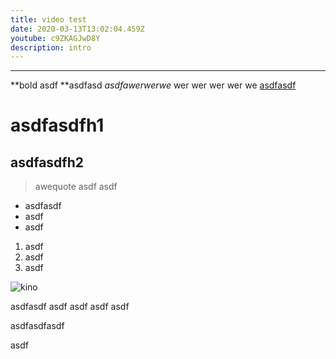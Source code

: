 ```yaml
---
title: video test
date: 2020-03-13T13:02:04.459Z
youtube: c9ZKAGJwD8Y
description: intro
---
```

****

**bold asdf **asdfasd _asdfawerwerwe_ wer wer wer wer we [asdfasdf](http://www.google.de)

# asdfasdfh1

## asdfasdfh2

> awequote asdf asdf 

* asdfasdf
* asdf
* asdf

1. asdf
2. asdf
3. asdf

![](/img/Kinocenter-Giessen-03.jpg "kino")



asdfasdf asdf asdf asdf asdf 

asdfasdfasdf

asdf
